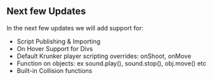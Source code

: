 ## Next few Updates

In the next few updates we will add support for:

* Script Publishing & Importing
* On Hover Support for Divs
* Default Krunker player scripting overrides: onShoot, onMove
* Function on objects: ex sound.play(), sound.stop(), obj.move() etc
* Built-in Collision functions

<br><br/>
